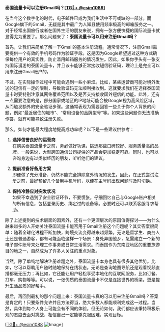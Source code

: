 **泰国流量卡可以注册Gmail吗？[[TG💪+ @esim1088](https://t.me/s/esim1088)]**

在当今这个数字化的时代，电子邮件已成为我们生活中不可或缺的一部分。而Google旗下的Gmail，无疑是其中最广为人知且使用频率极高的邮箱服务之一。对于经常出国旅行或者在国外生活的朋友来说，拥有一张方便快捷的国际流量卡就显得尤为重要了。那么问题来了：**泰国流量卡可以用来注册Gmail吗？**

首先，让我们来简单了解一下Gmail的基本注册流程。通常情况下，注册Gmail需要提供一个有效的手机号码作为验证手段。这是因为Google希望通过这种方式确保每位用户的真实性，防止滥用邮箱服务的情况发生。因此，如果你手头有一张支持国际漫游的泰国流量卡，并且该卡能够正常接收短信验证码，理论上是完全可以用来注册Gmail账户的。

不过，在实际操作过程中可能会遇到一些小麻烦。比如，某些运营商可能对境外发送的短信有一定的限制，导致验证码无法顺利接收到。这就要求我们在选择泰国流量卡时要特别注意其网络覆盖范围以及是否支持接收国外短信的功能。此外，还有一点需要注意的是，部分国家或地区的IP地址可能会被Google视为高风险区域，从而触发额外的安全验证步骤。这通常表现为需要回答一些关于你个人背景的问题，例如“最近居住的城市”、“常用设备的品牌型号”等。如果这些问题你无法准确作答，就有可能导致注册失败。

那么，如何才能最大程度地提高成功率呢？以下是一些建议供参考：

1. **选择信誉良好的运营商**  
   在购买泰国流量卡之前，务必做好功课，挑选那些口碑较好、服务质量高的品牌。一般来说，大型跨国通信公司提供的产品会更加稳定可靠。同时，也可以咨询身边有过类似经历的朋友，听听他们的建议。

2. **提前准备好备用方案**  
   即便做了充分准备，仍然不能完全排除意外情况的发生。因此，在正式尝试注册之前，最好预留几个备用手机号码，以便在主号码出现问题时及时切换。

3. **保持冷静应对突发状况**  
   如果不幸遇到了安全验证环节，不要慌张。仔细回忆自己与Google账户相关的所有信息，包括登录历史、绑定过的设备等。必要时还可以联系客服寻求帮助。

除了上述提到的技术层面的因素外，还有一个更深层次的原因值得探讨——为什么越来越多的人开始关注泰国流量卡能否用于Gmail注册这个问题呢？其实答案很简单：随着全球化进程不断加快，跨境交流变得越来越频繁。无论是留学生、商务人士还是普通游客，都有可能面临这样一个场景：身处异国他乡，急需建立一个新的电子邮件账号来处理工作事务或日常生活需求。而泰国作为东南亚地区的重要旅游目的地之一，自然成为了许多人关注的重点对象。

当然，除了单纯地解决注册难题之外，泰国流量卡本身也具有很多其他优势。比如，它可以帮助用户随时随地保持在线状态，无论是查询地图导航还是观看视频直播都毫无压力；再比如，它还能让用户轻松享受本地化的互联网服务，比如订餐、打车、购物等等。可以说，一张优质的泰国流量卡不仅是连接世界的桥梁，更是提升生活品质的好帮手。

最后，再回到最初的那个问题上来：泰国流量卡真的可以用来注册Gmail吗？答案是肯定的！只要条件允许并且方法得当，绝大多数人都能顺利完成这一过程。当然，具体到每个人身上可能会有不同的体验，但无论如何，我们都应该秉持积极乐观的态度去面对挑战，相信自己一定能够克服困难，实现目标。

[[TG💪+ @esim1088](https://t.me/s/esim1088) ![Image](https://i.postimg.cc/4NQfJmqS/Snipaste-2025-05-13-00-14-12.png)]